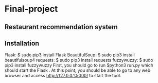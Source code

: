 # Final-project
## Restaurant recommendation system
## Installation
Flask: $ sudo pip3 install Flask
BeautifulSoup: $ sudo pip3 install beautifulsoup4
requests: $ sudo pip3 install requests
fuzzywuzzy: $ sudo pip3 install fuzzywuzzy
First, you should go to run 
$python3 run.py 
which should start the Flask . At this point, you should be able to go to any web browser and access http://127.0.0.1:5000/ to start the tool.
